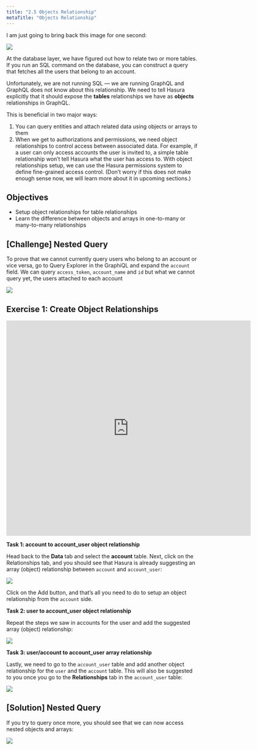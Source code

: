 ```yaml
---
title: "2.5 Objects Relationship"
metaTitle: "Objects Relationship"
---
```


I am just going to bring back this image for one second:

![](https://paper-attachments.dropbox.com/s_3AC7960F224B1F7A7267EA8FA5552E4542A52D026AA617CF3A5699D55D57A064_1576418109080_New+Wireframe+1.png)


At the database layer, we have figured out how to relate two or more tables. If you run an SQL command on the database, you can construct a query that fetches all the users that belong to an account.

Unfortunately, we are not running SQL — we are running GraphQL and GraphQL does not know about this relationship. We need to tell Hasura explicitly that it should expose the **tables** relationships we have as **objects** relationships in GraphQL.

This is beneficial in two major ways:


1. You can query entities and attach related data using objects or arrays to them
2. When we get to authorizations and permissions, we need object relationships to control access between associated data. For example, if a user can only access accounts the user is invited to, a simple table relationship won’t tell Hasura what the user has access to. With object relationships setup, we can use the Hasura permissions system to define fine-grained access control. (Don’t worry if this does not make enough sense now, we will learn more about it in upcoming sections.)


## Objectives


- Setup object relationships for table relationships
- Learn the difference between objects and arrays in one-to-many or many-to-many relationships



## [Challenge] Nested Query

To prove that we cannot currently query users who belong to an account or vice versa, go to Query Explorer in the GraphiQL and expand the `account` field. We can query `access_token`, `account_name` and `id` but what we cannot query yet, the users attached to each account


![](https://paper-attachments.dropbox.com/s_1551D9F5160E6B2BAB45929E0AAE01FBE367AC3F736FBFD7E55D61CB4772FDA9_1581024651799_Screen+Shot+2020-02-06+at+1.30.20+PM.png)

## Exercise 1: Create Object Relationships

<iframe src="https://player.vimeo.com/video/389836948" width="640" height="564" frameborder="0" allow="autoplay; fullscreen" allowfullscreen></iframe>

**Task 1: account to account_user object relationship**

Head back to the **Data** tab and select the **account** table. Next, click on the Relationships tab, and you should see that Hasura is already suggesting an array (object) relationship between `account` and `account_user`:


![](https://paper-attachments.dropbox.com/s_1551D9F5160E6B2BAB45929E0AAE01FBE367AC3F736FBFD7E55D61CB4772FDA9_1581024745913_Screen+Shot+2020-02-06+at+1.31.58+PM.png)


Click on the Add button, and that’s all you need to do to setup an object relationship from the `account` side.

**Task 2: user to account_user object relationship**

Repeat the steps we saw in accounts for the user and add the suggested array (object) relationship:

![](https://paper-attachments.dropbox.com/s_1551D9F5160E6B2BAB45929E0AAE01FBE367AC3F736FBFD7E55D61CB4772FDA9_1581026920643_Screen+Shot+2020-02-06+at+1.50.45+PM.png)



**Task 3: user/account to account_user array relationship**

Lastly, we need to go to the `account_user` table and add another object relationship for the `user` and the `account` table. This will also be suggested to you once you go to the **Relationships** tab in the `account_user` table:


![](https://paper-attachments.dropbox.com/s_1551D9F5160E6B2BAB45929E0AAE01FBE367AC3F736FBFD7E55D61CB4772FDA9_1581027143495_Screen+Shot+2020-02-06+at+2.11.59+PM.png)

## [Solution] Nested Query

If you try to query once more, you should see that we can now access nested objects and arrays:


![](https://paper-attachments.dropbox.com/s_1551D9F5160E6B2BAB45929E0AAE01FBE367AC3F736FBFD7E55D61CB4772FDA9_1581027369583_Screen+Shot+2020-02-06+at+2.15.41+PM.png)
